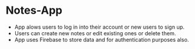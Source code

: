 # Notes-App
- App alows users to log in into their account or new users to sign up.
- Users can create new notes or edit existing ones or delete them.
- App uses Firebase to store data and for authentication purposes also.
